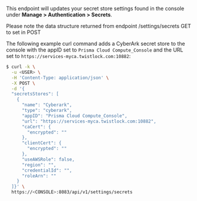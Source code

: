 This endpoint will updates your secret store settings found in the console under **Manage > Authentication > Secrets**.

Please note the data structure returned from endpoint /settings/secrets GET to set in POST

The following example curl command adds a CyberArk secret store to the console with the appID set to `Prisma Cloud Compute_Console` and the URL set to `https://services-myca.twistlock.com:10882`:

```bash
$ curl -k \
  -u <USER> \
  -H 'Content-Type: application/json' \
  -X POST \
  -d '{
  "secretsStores": [
    {
      "name": "Cyberark",
      "type": "cyberark",
      "appID": "Prisma Cloud Compute_Console",
      "url": "https://services-myca.twistlock.com:10882",
      "caCert": {
        "encrypted": ""
      },
      "clientCert": {
        "encrypted": ""
      },
      "useAWSRole": false,
      "region": "",
      "credentialId": "",
      "roleArn": ""
    }
  ]}' \
  https://<CONSOLE>:8083/api/v1/settings/secrets
```
